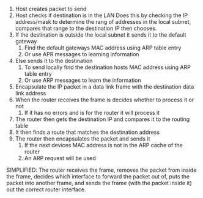 1. Host creates packet to send
2. Host checks if destination is in the LAN
	Does this by checking the IP address/mask to determine the rang of addresses
	in the local subnet, compares that range to the destination IP then chooses.
3. If the destination is outside the local subnet it sends it to the default gateway
	1. Find the default gateways MAC address using ARP table entry
	2. Or use APR messages to learning information
4. Else sends it to the destination
	1. To send locally find the destination hosts MAC address using ARP table entry
	2. Or use ARP messages to learn the information
5. Encapsulate the IP packet in a data link frame with the destination data link address
6. When the router receives the frame is decides whether to process it or not
	1. If it has no errors and is for the router it will process it
7. The router then gets the destination IP and compares it to the routing table
8. It then finds a route that matches the destination address
9. The router then encapsulates the packet and sends it
	1. If the next devices MAC address is not in the ARP cache of the router
	2. An ARP request will be used

SIMPLIFIED:
The router receives the frame, removes the packet from inside the frame, decides
which interface to forward the packet out of, puts the packet into another frame,
and sends the frame (with the packet inside it) out the correct router interface.